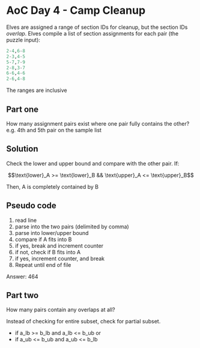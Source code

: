 # AoC Day 4 - Camp Cleanup

Elves are assigned a range of section IDs for cleanup, but the section IDs *overlap*. Elves compile a list of section assignments for each pair (the puzzle input):

```py
2-4,6-8
2-3,4-5
5-7,7-9
2-8,3-7
6-6,4-6
2-6,4-8
```

The ranges are inclusive

## Part one

How many assignment pairs exist where one pair fully contains the other? e.g. 4th and 5th pair on the sample list

## Solution

Check the lower and upper bound and compare with the other pair. If:

$$\text{lower}_A >= \text{lower}_B && \text{upper}_A <= \text{upper}_B$$

Then, A is completely contained by B

## Pseudo code

1. read line
1. parse into the two pairs (delimited by comma)
1. parse into lower/upper bound
1. compare if A fits into B
1. if yes, break and increment counter
1. if not, check if B fits into A
1. if yes, increment counter, and break
1. Repeat until end of file

Answer: 464

## Part two

How many pairs contain any overlaps at all?

Instead of checking for entire subset, check for partial subset.

- if a_lb >= b_lb and a_lb <= b_ub or
- if a_ub <= b_ub and a_ub <= b_lb
